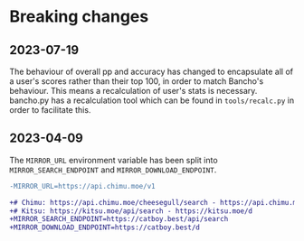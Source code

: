 # Breaking changes

## 2023-07-19

The behaviour of overall pp and accuracy has changed to encapsulate all of a user's scores rather than their top 100, in order to match Bancho's behaviour. This means a recalculation of user's stats is necessary. bancho.py has a recalculation tool which can be found in `tools/recalc.py` in order to facilitate this.

## 2023-04-09

The `MIRROR_URL` environment variable has been split into `MIRROR_SEARCH_ENDPOINT` and `MIRROR_DOWNLOAD_ENDPOINT`.

```diff
-MIRROR_URL=https://api.chimu.moe/v1

+# Chimu: https://api.chimu.moe/cheesegull/search - https://api.chimu.moe/v1/download
+# Kitsu: https://kitsu.moe/api/search - https://kitsu.moe/d
+MIRROR_SEARCH_ENDPOINT=https://catboy.best/api/search
+MIRROR_DOWNLOAD_ENDPOINT=https://catboy.best/d
```
